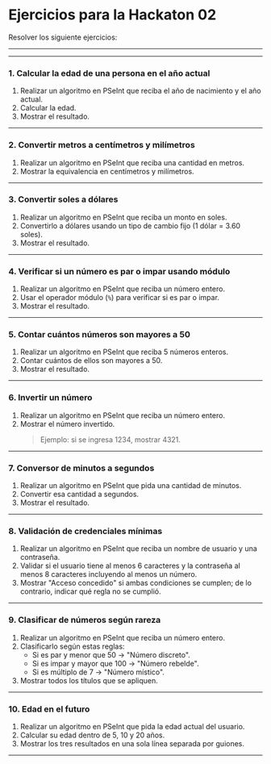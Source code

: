# Ejercicios para la Hackaton 02

Resolver los siguiente ejercicios:

---
---

### 1. Calcular la edad de una persona en el año actual

1. Realizar un algoritmo en PSeInt que reciba el año de nacimiento y el año actual.  
2. Calcular la edad.  
3. Mostrar el resultado.

---

### 2. Convertir metros a centímetros y milímetros

1. Realizar un algoritmo en PSeInt que reciba una cantidad en metros.  
2. Mostrar la equivalencia en centímetros y milímetros.

---

### 3. Convertir soles a dólares

1. Realizar un algoritmo en PSeInt que reciba un monto en soles.  
2. Convertirlo a dólares usando un tipo de cambio fijo (1 dólar = 3.60 soles).  
3. Mostrar el resultado.

---

### 4. Verificar si un número es par o impar usando módulo

1. Realizar un algoritmo en PSeInt que reciba un número entero.  
2. Usar el operador módulo (`%`) para verificar si es par o impar.  
3. Mostrar el resultado.

---

### 5. Contar cuántos números son mayores a 50

1. Realizar un algoritmo en PSeInt que reciba 5 números enteros.  
2. Contar cuántos de ellos son mayores a 50.  
3. Mostrar el resultado.

---

### 6. Invertir un número

1. Realizar un algoritmo en PSeInt que reciba un número entero.  
2. Mostrar el número invertido.  
   > Ejemplo: si se ingresa 1234, mostrar 4321.

---

### 7. Conversor de minutos a segundos

1. Realizar un algoritmo en PSeInt que pida una cantidad de minutos.  
2. Convertir esa cantidad a segundos.  
3. Mostrar el resultado.

---

### 8. Validación de credenciales mínimas

1. Realizar un algoritmo en PSeInt que reciba un nombre de usuario y una contraseña.  
2. Validar si el usuario tiene al menos 6 caracteres y la contraseña al menos 8 caracteres incluyendo al menos un número.  
3. Mostrar "Acceso concedido" si ambas condiciones se cumplen; de lo contrario, indicar qué regla no se cumplió.

---

### 9. Clasificar de números según rareza

1. Realizar un algoritmo en PSeInt que reciba un número entero.  
2. Clasificarlo según estas reglas:
   - Si es par y menor que 50 → "Número discreto".  
   - Si es impar y mayor que 100 → "Número rebelde".  
   - Si es múltiplo de 7 → "Número místico".  
3. Mostrar todos los títulos que se apliquen.

---

### 10. Edad en el futuro

1. Realizar un algoritmo en PSeInt que pida la edad actual del usuario.  
2. Calcular su edad dentro de 5, 10 y 20 años.  
3. Mostrar los tres resultados en una sola línea separada por guiones.  
---
